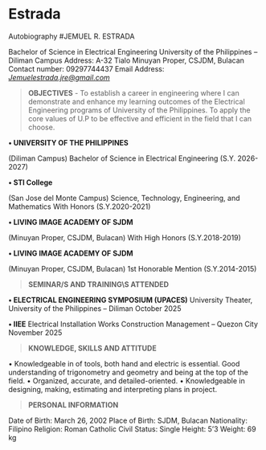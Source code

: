 # Estrada
Autobiography
#JEMUEL R. ESTRADA

Bachelor of Science in Electrical Engineering
University of the Philippines – Diliman Campus 
Address: A-32 Tialo Minuyan Proper, CSJDM, Bulacan
Contact number: 09297744437
Email Address: *Jemuelestrada.jre@gmail.com*

>**OBJECTIVES**
          - To establish a career in engineering where I can demonstrate and enhance my learning outcomes of the Electrical Engineering programs of University of the                 Philippines. To apply the core values of U.P to be effective and efficient in the field that I can choose.

**• UNIVERSITY OF THE PHILIPPINES**

(Diliman Campus)
Bachelor of Science in Electrical Engineering 
(S.Y. 2026-2027)

**• STI College**

(San Jose del Monte Campus)
Science, Technology, Engineering, and Mathematics
With Honors
(S.Y.2020-2021)

**• LIVING IMAGE ACADEMY OF SJDM**

(Minuyan Proper, CSJDM, Bulacan)
With High Honors
(S.Y.2018-2019)

**• LIVING IMAGE ACADEMY OF SJDM**

(Minuyan Proper, CSJDM, Bulacan)
1st Honorable Mention
(S.Y.2014-2015)

>**SEMINAR/S AND TRAINING\S ATTENDED**

**•	ELECTRICAL ENGINEERING SYMPOSIUM (UPACES)**
University Theater, University of the Philippines – Diliman
October 2025

**•	IIEE**
Electrical Installation Works Construction Management – Quezon City
November 2025

>**KNOWLEDGE, SKILLS AND ATTITUDE**

•	Knowledgeable in of tools, both hand and electric is essential. Good understanding of trigonometry and geometry and being at the top of the field.
•	Organized, accurate, and detailed-oriented.
•	Knowledgeable in designing, making, estimating and interpreting plans in project.

>**PERSONAL INFORMATION**

Date of Birth:		March 26, 2002
Place of Birth:		SJDM, Bulacan
Nationality:		Filipino
Religion:		Roman Catholic
Civil Status:		Single
Height:			5’3
Weight:		69 kg



